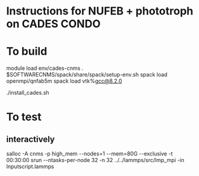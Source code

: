 # Instructions for NUFEB + phototroph on CADES CONDO

# To build

module load env/cades-cnms
. $SOFTWARECNMS/spack/share/spack/setup-env.sh
spack load openmpi/qnfab5m
spack load vtk%gcc@8.2.0

./install_cades.sh

# To test
## interactively
salloc -A cnms -p high_mem --nodes=1 --mem=80G --exclusive -t 00:30:00
srun --ntasks-per-node 32 -n 32 ../../lammps/src/lmp_mpi -in Inputscript.lammps

